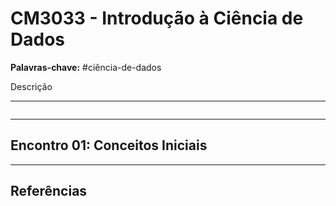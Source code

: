 # CM3033 - Introdução à Ciência de Dados

**Palavras-chave:** #ciência-de-dados

Descrição

---

```toc
```

---

## Encontro 01: Conceitos Iniciais

---

## Referências
